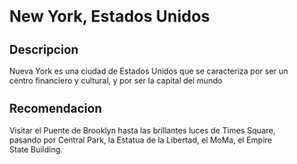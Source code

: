 # New York, Estados Unidos

## Descripcion
Nueva York es una ciudad de Estados Unidos que se caracteriza por ser un centro financiero y cultural, y por ser la capital del mundo

## Recomendacion
Visitar el Puente de Brooklyn hasta las brillantes luces de Times Square, pasando por Central Park, la Estatua de la Libertad, el MoMa, el Empire State Building.
